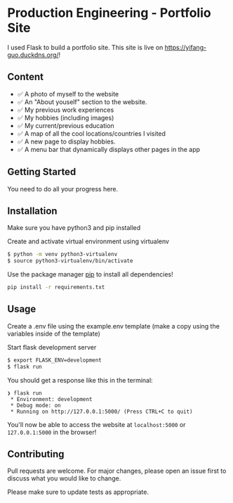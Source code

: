 # Production Engineering - Portfolio Site

I used Flask to build a portfolio site. This site is live on https://yifang-guo.duckdns.org/!

## Content
- ✅ A photo of myself to the website
- ✅ An "About youself" section to the website.
- ✅ My previous work experiences
- ✅ My hobbies (including images)
- ✅ My current/previous education
- ✅ A map of all the cool locations/countries I visited
- ✅ A new page to display hobbies.
- ✅ A menu bar that dynamically displays other pages in the app

## Getting Started

You need to do all your progress here.

## Installation

Make sure you have python3 and pip installed

Create and activate virtual environment using virtualenv
```bash
$ python -m venv python3-virtualenv
$ source python3-virtualenv/bin/activate
```

Use the package manager [pip](https://pip.pypa.io/en/stable/) to install all dependencies!

```bash
pip install -r requirements.txt
```

## Usage

Create a .env file using the example.env template (make a copy using the variables inside of the template)

Start flask development server
```bash
$ export FLASK_ENV=development
$ flask run
```

You should get a response like this in the terminal:
```
❯ flask run
 * Environment: development
 * Debug mode: on
 * Running on http://127.0.0.1:5000/ (Press CTRL+C to quit)
```

You'll now be able to access the website at `localhost:5000` or `127.0.0.1:5000` in the browser! 

## Contributing

Pull requests are welcome. For major changes, please open an issue first to discuss what you would like to change.

Please make sure to update tests as appropriate.
